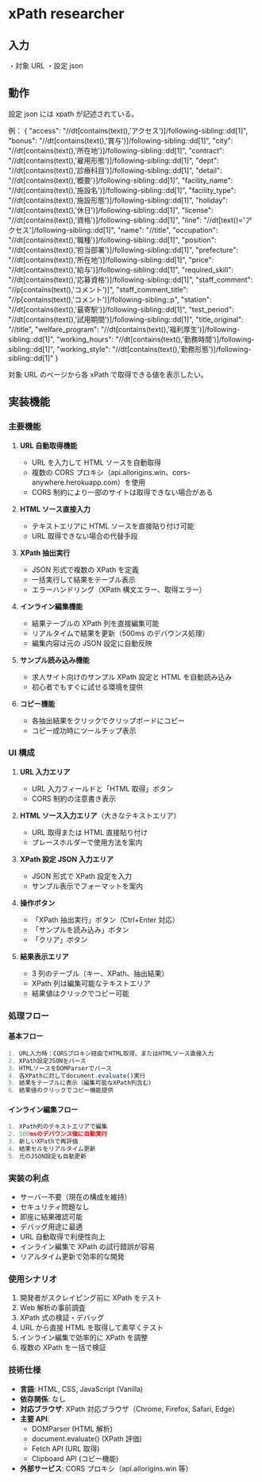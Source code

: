 # xPath researcher

## 入力

・対象 URL
・設定 json

## 動作

設定 json には xpath が記述されている。

例：
{
"access": "//dt[contains(text(),'アクセス')]/following-sibling::dd[1]",
"bonus": "//dt[contains(text(),'賞与')]/following-sibling::dd[1]",
"city": "//dt[contains(text(),'所在地')]/following-sibling::dd[1]",
"contract": "//dt[contains(text(),'雇用形態')]/following-sibling::dd[1]",
"dept": "//dt[contains(text(),'診療科目')]/following-sibling::dd[1]",
"detail": "//dt[contains(text(),'概要')]/following-sibling::dd[1]",
"facility_name": "//dt[contains(text(),'施設名')]/following-sibling::dd[1]",
"facility_type": "//dt[contains(text(),'施設形態')]/following-sibling::dd[1]",
"holiday": "//dt[contains(text(),'休日')]/following-sibling::dd[1]",
"license": "//dt[contains(text(),'資格')]/following-sibling::dd[1]",
"line": "//dt[text()='アクセス']/following-sibling::dd[1]",
"name": "//title",
"occupation": "//dt[contains(text(),'職種')]/following-sibling::dd[1]",
"position": "//dt[contains(text(),'担当部署')]/following-sibling::dd[1]",
"prefecture": "//dt[contains(text(),'所在地')]/following-sibling::dd[1]",
"price": "//dt[contains(text(),'給与')]/following-sibling::dd[1]",
"required_skill": "//dt[contains(text(),'応募資格')]/following-sibling::dd[1]",
"staff_comment": "//p[contains(text(),'コメント')]",
"staff_comment_title": "//p[contains(text(),'コメント')]/following-sibling::p",
"station": "//dt[contains(text(),'最寄駅')]/following-sibling::dd[1]",
"test_period": "//dt[contains(text(),'試用期間')]/following-sibling::dd[1]",
"title_original": "//title",
"welfare_program": "//dt[contains(text(),'福利厚生')]/following-sibling::dd[1]",
"working_hours": "//dt[contains(text(),'勤務時間')]/following-sibling::dd[1]",
"working_style": "//dt[contains(text(),'勤務形態')]/following-sibling::dd[1]"
}

対象 URL のページから各 xPath で取得できる値を表示したい。

## 実装機能

### 主要機能

1. **URL 自動取得機能**

   - URL を入力して HTML ソースを自動取得
   - 複数の CORS プロキシ（api.allorigins.win、cors-anywhere.herokuapp.com）を使用
   - CORS 制約により一部のサイトは取得できない場合がある

2. **HTML ソース直接入力**

   - テキストエリアに HTML ソースを直接貼り付け可能
   - URL 取得できない場合の代替手段

3. **XPath 抽出実行**

   - JSON 形式で複数の XPath を定義
   - 一括実行して結果をテーブル表示
   - エラーハンドリング（XPath 構文エラー、取得エラー）

4. **インライン編集機能**

   - 結果テーブルの XPath 列を直接編集可能
   - リアルタイムで結果を更新（500ms のデバウンス処理）
   - 編集内容は元の JSON 設定に自動反映

5. **サンプル読み込み機能**

   - 求人サイト向けのサンプル XPath 設定と HTML を自動読み込み
   - 初心者でもすぐに試せる環境を提供

6. **コピー機能**
   - 各抽出結果をクリックでクリップボードにコピー
   - コピー成功時にツールチップ表示

### UI 構成

1. **URL 入力エリア**

   - URL 入力フィールドと「HTML 取得」ボタン
   - CORS 制約の注意書き表示

2. **HTML ソース入力エリア**（大きなテキストエリア）

   - URL 取得または HTML 直接貼り付け
   - プレースホルダーで使用方法を案内

3. **XPath 設定 JSON 入力エリア**

   - JSON 形式で XPath 設定を入力
   - サンプル表示でフォーマットを案内

4. **操作ボタン**

   - 「XPath 抽出実行」ボタン（Ctrl+Enter 対応）
   - 「サンプルを読み込み」ボタン
   - 「クリア」ボタン

5. **結果表示エリア**
   - 3 列のテーブル（キー、XPath、抽出結果）
   - XPath 列は編集可能なテキストエリア
   - 結果値はクリックでコピー可能

### 処理フロー

#### 基本フロー

```javascript
1. URL入力時：CORSプロキシ経由でHTML取得、またはHTMLソース直接入力
2. XPath設定JSONをパース
3. HTMLソースをDOMParserでパース
4. 各XPathに対してdocument.evaluate()実行
5. 結果をテーブルに表示（編集可能なXPath列含む）
6. 結果値のクリックでコピー機能提供
```

#### インライン編集フロー

```javascript
1. XPath列のテキストエリアで編集
2. 500msのデバウンス後に自動実行
3. 新しいXPathで再評価
4. 結果セルをリアルタイム更新
5. 元のJSON設定も自動更新
```

### 実装の利点

- サーバー不要（現在の構成を維持）
- セキュリティ問題なし
- 即座に結果確認可能
- デバッグ用途に最適
- URL 自動取得で利便性向上
- インライン編集で XPath の試行錯誤が容易
- リアルタイム更新で効率的な開発

### 使用シナリオ

1. 開発者がスクレイピング前に XPath をテスト
2. Web 解析の事前調査
3. XPath 式の検証・デバッグ
4. URL から直接 HTML を取得して素早くテスト
5. インライン編集で効率的に XPath を調整
6. 複数の XPath を一括で検証

### 技術仕様

- **言語**: HTML, CSS, JavaScript (Vanilla)
- **依存関係**: なし
- **対応ブラウザ**: XPath 対応ブラウザ（Chrome, Firefox, Safari, Edge）
- **主要 API**:
  - DOMParser (HTML 解析)
  - document.evaluate() (XPath 評価)
  - Fetch API (URL 取得)
  - Clipboard API (コピー機能)
- **外部サービス**: CORS プロキシ（api.allorigins.win 等）
